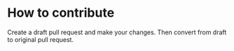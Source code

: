 # How to contribute
Create a draft pull request and make your changes. Then convert from draft to original pull request.
